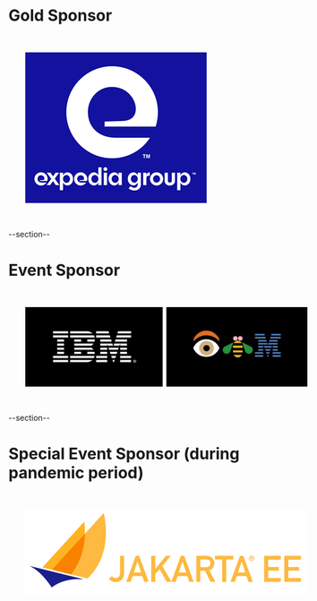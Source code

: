 <!-- Gold Level Sponsors

	 Leave Expedia in until 2020-06-25 
-->

# Gold Sponsor

<img src="images/expedia.png" style="border:none; box-shadow:none; margin: 30px; background:white;"/>

--section--

# Event Sponsor

<img src="images/ibm.jpg" style="border:none; box-shadow:none; margin: 30px; background:white;"/>

--section--

# Special Event Sponsor (during pandemic period)

<img src="images/jakarta_ee.png" style="border:none; box-shadow:none; margin: 30px; background:white;"/>

